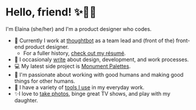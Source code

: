 # Hello, friend! ✨🥰🌈

I'm Elaina (she/her) and I'm a product designer who codes.

* 💼 Currently I work at [thoughtbot](https://thoughtbot.com/) as a team lead and (front of the) front-end product designer.
  * For a fuller history, [check out my résumé](./resume.md).
* 📝 I occasionaly [write](https://www.elainanatario.com/#writing) about design, development, and work processes.
* 💻 My latest side project is [Monument Palettes](https://github.com/enatario/monument-palettes/).
* 💓 I'm passionate about working with good humans and making good things for other humans.
* 🔧 I have a variety of [tools I use](./tools.md) in my everyday work.
* ✨I love to [take photos](https://www.instagram.com/elainanatario/), binge great TV shows, and play with my daughter.

